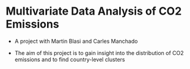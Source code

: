 # Multivariate Data Analysis of CO2 Emissions 
- A project with Martin Blasi and Carles Manchado

- The aim of this project is to gain insight into the distribution of CO2 emissions and to find country-level clusters
